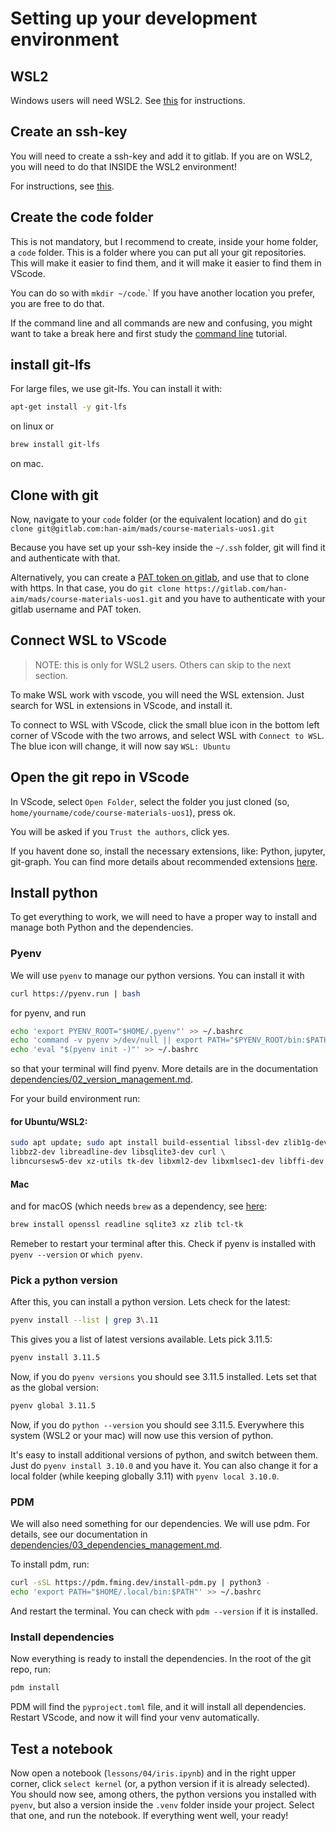 # Setting up your development environment

## WSL2

Windows users will need WSL2. See [this](wsl2/wsl2.md) for instructions.

## Create an ssh-key

You will need to create a ssh-key and add it to gitlab. If you are on WSL2, you will need to do that INSIDE the WSL2 environment!

For instructions, see [this](ssh/01_setting_up_ssh.md).

## Create the code folder

This is not mandatory, but I recommend to create, inside your home folder, a `code` folder. This is a folder where you can put all your git repositories. This will make it easier to find them, and it will make it easier to find them in VScode.

You can do so with `mkdir ~/code`.\`
If you have another location you prefer, you are free to do that.

If the command line and all commands are new and confusing, you might want to take a break here and first study the [command line](commandline/commandline.md) tutorial.

## install git-lfs

For large files, we use git-lfs. You can install it with:

```bash
apt-get install -y git-lfs
```

on linux or

```bash
brew install git-lfs
```

on mac.

## Clone with git

Now, navigate to your `code` folder (or the equivalent location) and do `git clone git@gitlab.com:han-aim/mads/course-materials-uos1.git`

Because you have set up your ssh-key inside the `~/.ssh` folder, git will find it and authenticate with that.

Alternatively, you can create a [PAT token on gitlab](https://docs.gitlab.com/ee/user/profile/personal_access_tokens.html), and use that to clone with https. In that case, you do `git clone https://gitlab.com/han-aim/mads/course-materials-uos1.git` and you have to authenticate with your gitlab username and PAT token.

## Connect WSL to VScode

> NOTE: this is only for WSL2 users. Others can skip to the next section.

To make WSL work with vscode, you will need the WSL extension. Just search for WSL in extensions in VScode, and install it.

To connect to WSL with VScode, click the small blue icon in the bottom left corner of VScode with the two arrows, and select WSL with `Connect to WSL`. The blue icon will change, it will now say `WSL: Ubuntu`

## Open the git repo in VScode

In VScode, select `Open Folder`, select the folder you just cloned (so, `home/yourname/code/course-materials-uos1`), press ok.

You will be asked if you `Trust the authors`, click yes.

If you havent done so, install the necessary extensions, like: Python, jupyter, git-graph. You can find more details about recommended extensions [here](vscode/recommended.md).

## Install python

To get everything to work, we will need to have a proper way to install and manage both Python and the dependencies.

### Pyenv

We will use `pyenv` to manage our python versions.
You can install it with

```bash
curl https://pyenv.run | bash
```

for pyenv, and run

```bash
echo 'export PYENV_ROOT="$HOME/.pyenv"' >> ~/.bashrc
echo 'command -v pyenv >/dev/null || export PATH="$PYENV_ROOT/bin:$PATH"' >> ~/.bashrc
echo 'eval "$(pyenv init -)"' >> ~/.bashrc
```

so that your terminal will find pyenv. More details are in the documentation [dependencies/02_version_management.md](dependencies/02_version_management.md).

For your build environment run:

#### for Ubuntu/WSL2:

```bash
sudo apt update; sudo apt install build-essential libssl-dev zlib1g-dev \
libbz2-dev libreadline-dev libsqlite3-dev curl \
libncursesw5-dev xz-utils tk-dev libxml2-dev libxmlsec1-dev libffi-dev liblzma-dev
```

#### Mac

and for macOS (which needs `brew` as a dependency, see [here](https://brew.sh/):

```bash
brew install openssl readline sqlite3 xz zlib tcl-tk
```

Remeber to restart your terminal after this.
Check if pyenv is installed with `pyenv --version` or `which pyenv`.

### Pick a python version

After this, you can install a python version. Lets check for the latest:

```bash
pyenv install --list | grep 3\.11
```

This gives you a list of latest versions available. Lets pick 3.11.5:

```bash
pyenv install 3.11.5
```

Now, if you do `pyenv versions` you should see 3.11.5 installed. Lets set that as the global version:

```bash
pyenv global 3.11.5
```

Now, if you do `python --version` you should see 3.11.5.
Everywhere this system (WSL2 or your mac) will now use this version of python.

It's easy to install additional versions of python, and switch between them. Just do `pyenv install 3.10.0` and you have it. You can also change it for a local folder (while keeping globally 3.11) with `pyenv local 3.10.0`.

### PDM

We will also need something for our dependencies. We will use pdm. For details, see our documentation in [dependencies/03_dependencies_management.md](dependencies/03_dependencies_management.md).

To install pdm, run:

```bash
curl -sSL https://pdm.fming.dev/install-pdm.py | python3 -
echo 'export PATH="$HOME/.local/bin:$PATH"' >> ~/.bashrc
```

And restart the terminal. You can check with `pdm --version` if it is installed.

### Install dependencies

Now everything is ready to install the dependencies. In the root of the git repo, run:

```bash
pdm install
```

PDM will find the `pyproject.toml` file, and it will install all dependencies.
Restart VScode, and now it will find your venv automatically.

## Test a notebook

Now open a notebook (`lessons/04/iris.ipynb`) and in the right upper corner, click `select kernel` (or, a python version if it is already selected).
You should now see, among others, the python versions you installed with `pyenv`, but also a version inside the `.venv` folder inside your project.
Select that one, and run the notebook. If everything went well, your ready!
